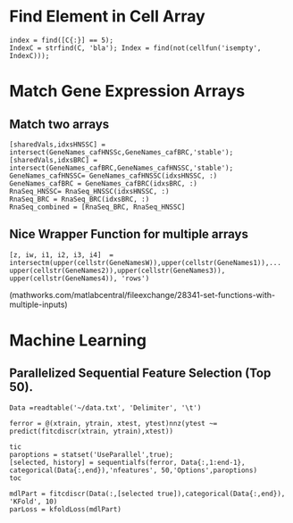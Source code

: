 # Find Element in Cell Array
```
index = find([C{:}] == 5);
IndexC = strfind(C, 'bla'); Index = find(not(cellfun('isempty', IndexC)));
```
# Match Gene Expression Arrays
## Match two arrays
```
[sharedVals,idxsHNSSC] = intersect(GeneNames_cafHNSSc,GeneNames_cafBRC,'stable');
[sharedVals,idxsBRC] = intersect(GeneNames_cafBRC,GeneNames_cafHNSSC,'stable');
GeneNames_cafHNSSC= GeneNames_cafHNSSC(idxsHNSSC, :)
GeneNames_cafBRC = GeneNames_cafBRC(idxsBRC, :)
RnaSeq_HNSSC= RnaSeq_HNSSC(idxsHNSSC, :)
RnaSeq_BRC = RnaSeq_BRC(idxsBRC, :)
RnaSeq_combined = [RnaSeq_BRC, RnaSeq_HNSSC]
```

## Nice Wrapper Function for multiple arrays
```
[z, iw, i1, i2, i3, i4]  = intersectm(upper(cellstr(GeneNamesW)),upper(cellstr(GeneNames1)),...
upper(cellstr(GeneNames2)),upper(cellstr(GeneNames3)), upper(cellstr(GeneNames4)), 'rows')
```
(mathworks.com/matlabcentral/fileexchange/28341-set-functions-with-multiple-inputs)

# Machine Learning
## Parallelized Sequential Feature Selection (Top 50). 
```
Data =readtable('~/data.txt', 'Delimiter', '\t')

ferror = @(xtrain, ytrain, xtest, ytest)nnz(ytest ~= predict(fitcdiscr(xtrain, ytrain),xtest))

tic
paroptions = statset('UseParallel',true);
[selected, history] = sequentialfs(ferror, Data{:,1:end-1}, categorical(Data{:,end}),'nfeatures', 50,'Options',paroptions)
toc

mdlPart = fitcdiscr(Data(:,[selected true]),categorical(Data{:,end}), 'KFold', 10)
parLoss = kfoldLoss(mdlPart)
```
